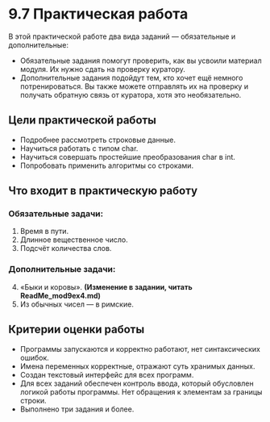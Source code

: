 ﻿# 9.7 Практическая работа
В этой практической работе два вида заданий — обязательные и дополнительные:

- Обязательные задания помогут проверить, как вы усвоили материал модуля. Их нужно сдать на проверку куратору.
- Дополнительные задания подойдут тем, кто хочет ещё немного потренироваться. Вы также можете отправлять их на проверку и получать обратную связь от куратора, хотя это необязательно.

## Цели практической работы
- Подробнее рассмотреть строковые данные.
- Научиться работать с типом char.
- Научиться совершать простейшие преобразования char в int.
- Попробовать применить алгоритмы со строками.

## Что входит в практическую работу
### Обязательные задачи:

1. Время в пути.
2. Длинное вещественное число.
3. Подсчёт количества слов.
 
### Дополнительные задачи:

4. «Быки и коровы». __(Изменение в задании, читать ReadMe_mod9ex4.md)__
5. Из обычных чисел — в римские.

## Критерии оценки работы
- Программы запускаются и корректно работают, нет синтаксических ошибок.
- Имена переменных корректные, отражают суть хранимых данных.
- Создан текстовый интерфейс для всех программ.
- Для всех заданий обеспечен контроль ввода, который обусловлен логикой работы программы. Нет обращения к элементам за границы строки.
- Выполнено три задания и более.